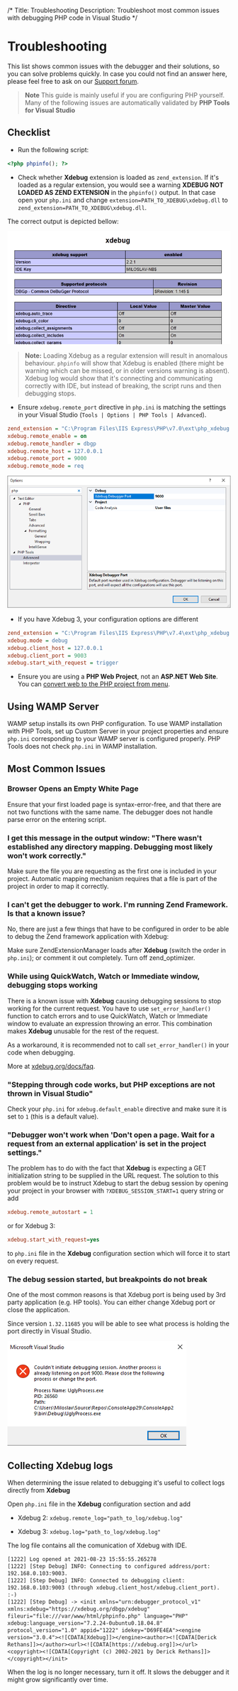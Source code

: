 /*
Title: Troubleshooting
Description: Troubleshoot most common issues with debugging PHP code in Visual Studio
*/

# Troubleshooting

This list shows common issues with the debugger and their solutions, so you can solve problems quickly. In case you could not find an answer here, please feel free to ask on our [Support forum](https://community.devsense.com).

> **Note** This guide is mainly useful if you are configuring PHP yourself. Many of the following issues are automatically validated by **PHP Tools for Visual Studio**

## Checklist

- Run the following script:
```php
<?php phpinfo(); ?>
 ``` 
 
- Check whether **Xdebug** extension is loaded as `zend_extension`. If it's loaded as a regular extension, you would see a warning **XDEBUG NOT LOADED AS ZEND EXTENSION** in the `phpinfo()` output. In that case open your `php.ini` and change `extension=PATH_TO_XDEBUG\xdebug.dll` to `zend_extension=PATH_TO_XDEBUG\xdebug.dll`. 

 The correct output is depicted bellow:

![phpinfo() output sample](imgs/troubleshooting-phpinfo-xdebug.png)

 > **Note:** Loading Xdebug as a regular extension will result in anomalous behaviour. `phpinfo` will show that Xdebug is enabled (there might be warning which can be missed, or in older versions warning is absent). Xdebug log would show that it's connecting and communicating correctly with IDE, but instead of breaking, the script runs and then debugging stops.

- Ensure `xdebug.remote_port` directive in `php.ini` is matching the settings in your Visual Studio (`Tools | Options | PHP Tools | Advanced`). 
  
```ini
zend_extension = "C:\Program Files\IIS Express\PHP\v7.0\ext\php_xdebug.dll"
xdebug.remote_enable = on
xdebug.remote_handler = dbgp
xdebug.remote_host = 127.0.0.1
xdebug.remote_port = 9000
xdebug.remote_mode = req
```

![Remote port](imgs/options-xdebug-port.png)


- If you have Xdebug 3, your configuration options are different
  
```ini
zend_extension = "C:\Program Files\IIS Express\PHP\v7.4\ext\php_xdebug.dll"
xdebug.mode = debug
xdebug.client_host = 127.0.0.1
xdebug.client_port = 9003
xdebug.start_with_request = trigger
```

- Ensure you are using a **PHP Web Project**, not an **ASP.NET Web Site**. You can [convert web to the PHP project from menu](Project/from-existing-code).

## Using WAMP Server

WAMP setup installs its own PHP configuration. To use WAMP installation with PHP Tools, set up Custom Server in your project properties and ensure `php.ini` corresponding to your WAMP server is configured properly. PHP Tools does not check `php.ini` in WAMP installation.

## Most Common Issues

### Browser Opens an Empty White Page

Ensure that your first loaded page is syntax-error-free, and that there are not two functions with the same name. The debugger does not handle parse error on the entering script.

### I get this message in the output window: "There wasn't established any directory mapping. Debugging most likely won't work correctly."

Make sure the file you are requesting as the first one is included in your project. Automatic mapping mechanism requires that a file is part of the project in order to map it correctly.

### I can't get the debugger to work. I'm running Zend Framework. Is that a known issue?

No, there are just a few things that have to be configured in order to be able to debug the Zend framework application with Xdebug:

Make sure ZendExtensionManager loads after **Xdebug** (switch the order in `php.ini`); or comment it out completely.
Turn off zend_optimizer.

### While using QuickWatch, Watch or Immediate window, debugging stops working

There is a known issue with **Xdebug** causing debugging sessions to stop working for the current request. You have to use `set_error_handler()` function to catch errors and to use QuickWatch, Watch or Immediate window to evaluate an expression throwing an error. This combination makes **Xdebug** unusable for the rest of the request.

As a workaround, it is recommended not to call `set_error_handler()` in your code when debugging. 

More at [xdebug.org/docs/faq](http://xdebug.org/docs/faq).

### "Stepping through code works, but PHP exceptions are not thrown in Visual Studio"

Check your `php.ini` for `xdebug.default_enable` directive and make sure it is set to `1` (this is a default value).

### "Debugger won't work when 'Don't open a page. Wait for a request from an external application' is set in the project settings."

The problem has to do with the fact that **Xdebug** is expecting a GET initialization string to be supplied in the URL request. The solution to this problem would be to instruct Xdebug to start the debug session by opening your project in your browser with `?XDEBUG_SESSION_START=1` query string or add 

```ini
xdebug.remote_autostart = 1
```

or for Xdebug 3:

```ini
xdebug.start_with_request=yes
```

to `php.ini` file in the **Xdebug** configuration section which will force it to start on every request.

### The debug session started, but breakpoints do not break

One of the most common reasons is that Xdebug port is being used by 3rd party application (e.g. HP tools). You can either change Xdebug port or close the application.

Since version `1.32.11685` you will be able to see what process is holding the port directly in Visual Studio.

![Port in use](imgs/portinuse.png)

## Collecting Xdebug logs

When determining the issue related to debugging it's useful to collect logs directly from **Xdebug**

Open `php.ini` file in the **Xdebug** configuration section and add 

 - Xdebug 2:
 `xdebug.remote_log="path_to_log/xdebug.log"`

 - Xdebug 3:
 `xdebug.log="path_to_log/xdebug.log"`

The log file contains all the comunication of Xdebug with IDE.

```
[1222] Log opened at 2021-08-23 15:55:55.265278
[1222] [Step Debug] INFO: Connecting to configured address/port: 192.168.0.103:9003.
[1222] [Step Debug] INFO: Connected to debugging client: 192.168.0.103:9003 (through xdebug.client_host/xdebug.client_port). :-)
[1222] [Step Debug] -> <init xmlns="urn:debugger_protocol_v1" xmlns:xdebug="https://xdebug.org/dbgp/xdebug" fileuri="file:///var/www/html/phpinfo.php" language="PHP" xdebug:language_version="7.2.24-0ubuntu0.18.04.8" protocol_version="1.0" appid="1222" idekey="D69FE4EA"><engine version="3.0.4"><![CDATA[Xdebug]]></engine><author><![CDATA[Derick Rethans]]></author><url><![CDATA[https://xdebug.org]]></url><copyright><![CDATA[Copyright (c) 2002-2021 by Derick Rethans]]></copyright></init>
```

When the log is no longer necessary, turn it off. It slows the debugger and it might grow significantly over time.
